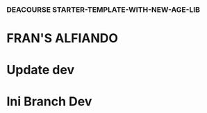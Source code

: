 ### DEACOURSE STARTER-TEMPLATE-WITH-NEW-AGE-LIB
# FRAN'S ALFIANDO
# Update dev
<h1>Ini Branch Dev</h1>
